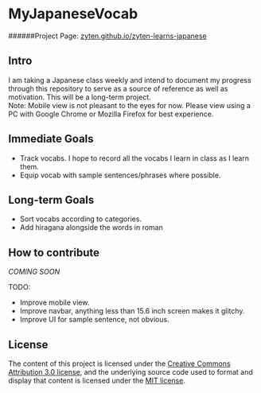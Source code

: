 # MyJapaneseVocab
######Project Page: [zyten.github.io/zyten-learns-japanese](zyten.github.io/zyten-learns-japanese)

## Intro

I am taking a Japanese class weekly and intend to document my progress through this repository to serve as a source of reference as well as motivation.
This will be a long-term project.<br />
Note: Mobile view is not pleasant to the eyes for now. Please view using a PC with Google Chrome or Mozilla Firefox for best experience.

## Immediate Goals

* Track vocabs. I hope to record all the vocabs I learn in class as I learn them.
* Equip vocab with sample sentences/phrases where possible.

## Long-term Goals

* Sort vocabs according to categories.
* Add hiragana alongside the words in roman

## How to contribute

*COMING SOON*

TODO:

* Improve mobile view.
* Improve navbar, anything less than 15.6 inch screen makes it glitchy.
* Improve UI for sample sentence, not obvious.

## License

The content of this project is licensed under the [Creative Commons Attribution 3.0 license](http://creativecommons.org/licenses/by/3.0/us/deed.en_US), and the underlying source code used to format and display that content is licensed under the [MIT license](http://opensource.org/licenses/mit-license.php).

